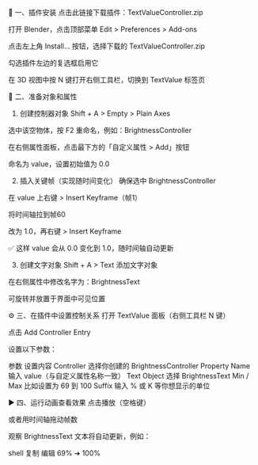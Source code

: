 

🧩 一、插件安装
点击此链接下载插件：TextValueController.zip

打开 Blender，点击顶部菜单 Edit > Preferences > Add-ons

点击左上角 Install... 按钮，选择下载的 TextValueController.zip

勾选插件左边的复选框启用它

在 3D 视图中按 N 键打开右侧工具栏，切换到 TextValue 标签页

🧱 二、准备对象和属性
1. 创建控制器对象
Shift + A > Empty > Plain Axes

选中该空物体，按 F2 重命名，例如：BrightnessController

在右侧属性面板，点击最下方的「自定义属性 > Add」按钮

命名为 value，设置初始值为 0.0

2. 插入关键帧（实现随时间变化）
确保选中 BrightnessController

在 value 上右键 > Insert Keyframe（帧1）

将时间轴拉到帧60

改为 1.0，再右键 > Insert Keyframe

✅ 这样 value 会从 0.0 变化到 1.0，随时间轴自动更新

3. 创建文字对象
Shift + A > Text 添加文字对象

在右侧属性中修改名字为：BrightnessText

可旋转并放置于界面中可见位置

⚙️ 三、在插件中设置控制关系
打开 TextValue 面板（右侧工具栏 N 键）

点击 Add Controller Entry

设置以下参数：

参数	设置内容
Controller	选择你创建的 BrightnessController
Property Name	输入 value（与自定义属性名称一致）
Text Object	选择 BrightnessText
Min / Max	比如设置为 69 到 100
Suffix	输入 % 或 K 等你想显示的单位

▶️ 四、运行动画查看效果
点击播放（空格键）

或者用时间轴拖动帧数

观察 BrightnessText 文本将自动更新，例如：

shell
复制
编辑
69% ➜ 100%
